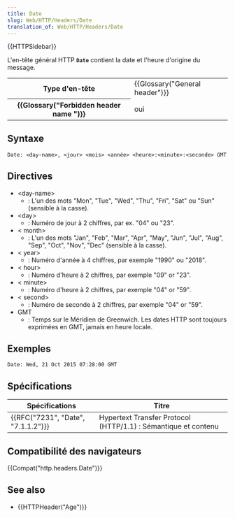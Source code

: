 ```yaml
---
title: Date
slug: Web/HTTP/Headers/Date
translation_of: Web/HTTP/Headers/Date
---
```

{{HTTPSidebar}}

L'en-tête général HTTP **`Date`** contient la date et l'heure d'origine du message.

<table class="properties">
  <tbody>
    <tr>
      <th scope="row">Type d'en-tête</th>
      <td>{{Glossary("General header")}}</td>
    </tr>
    <tr>
      <th scope="row">{{Glossary("Forbidden header name ")}}</th>
      <td>oui</td>
    </tr>
  </tbody>
</table>

## Syntaxe

    Date: <day-name>, <jour> <mois> <année> <heure>:<minute>:<seconde> GMT

## Directives

- \<day-name>
  - : L'un des mots "Mon", "Tue", "Wed", "Thu", "Fri", "Sat" ou "Sun" (sensible à la casse).
- \<day>
  - : Numéro de jour à 2 chiffres, par ex. "04" ou "23".
- < month>
  - : L'un des mots "Jan", "Feb", "Mar", "Apr", "May", "Jun", "Jul", "Aug", "Sep", "Oct", "Nov", "Dec" (sensible à la casse).
- < year>
  - : Numéro d'année à 4 chiffres, par exemple "1990" ou "2018".
- < hour>
  - : Numéro d'heure à 2 chiffres, par exemple "09" or "23".
- < minute>
  - : Numéro d'heure à 2 chiffres, par exemple "04" or "59".
- < second>
  - : Numéro de seconde à 2 chiffres, par exemple "04" or "59".
- GMT
  - : Temps sur le Méridien de Greenwich. Les dates HTTP sont toujours exprimées en GMT, jamais en heure locale.

## Exemples

    Date: Wed, 21 Oct 2015 07:28:00 GMT

## Spécifications

| Spécifications                               | Titre                                                          |
| -------------------------------------------- | -------------------------------------------------------------- |
| {{RFC("7231", "Date", "7.1.1.2")}} | Hypertext Transfer Protocol (HTTP/1.1) : Sémantique et contenu |

## Compatibilité des navigateurs

{{Compat("http.headers.Date")}}

## See also

- {{HTTPHeader("Age")}}
